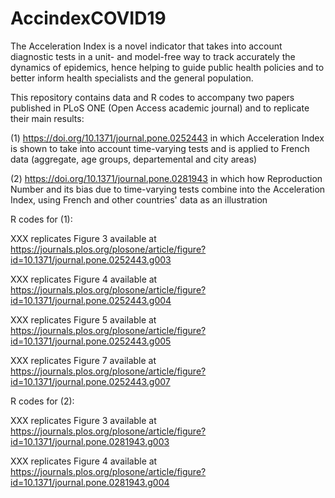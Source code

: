# AccindexCOVID19
The Acceleration Index is a novel indicator that takes into account diagnostic tests in a unit- and model-free way to track accurately the dynamics of epidemics, hence helping to guide public health policies and to better inform health specialists and the general population.

This repository contains data and R codes to accompany two papers published in PLoS ONE (Open Access academic journal) and to replicate their main results: 

(1) https://doi.org/10.1371/journal.pone.0252443 in which Acceleration Index is shown to take into account time-varying tests and is applied to French data (aggregate, age groups, departemental and city areas)

(2) https://doi.org/10.1371/journal.pone.0281943 in which how Reproduction Number and its bias due to time-varying tests combine into the Acceleration Index, using French and other countries' data as an illustration

R codes for (1):

XXX replicates Figure 3 available at https://journals.plos.org/plosone/article/figure?id=10.1371/journal.pone.0252443.g003

XXX replicates Figure 4 available at https://journals.plos.org/plosone/article/figure?id=10.1371/journal.pone.0252443.g004

XXX replicates Figure 5 available at https://journals.plos.org/plosone/article/figure?id=10.1371/journal.pone.0252443.g005

XXX replicates Figure 7 available at https://journals.plos.org/plosone/article/figure?id=10.1371/journal.pone.0252443.g007

R codes for (2):

XXX replicates Figure 3 available at https://journals.plos.org/plosone/article/figure?id=10.1371/journal.pone.0281943.g003

XXX replicates Figure 4 available at https://journals.plos.org/plosone/article/figure?id=10.1371/journal.pone.0281943.g004

